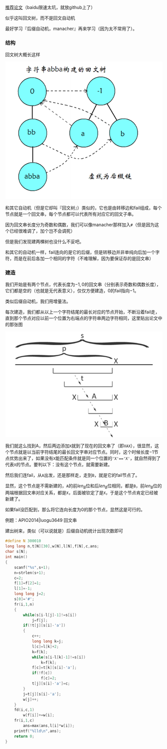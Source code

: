 [推荐论文](https://github.com/huhaoo/OIths/blob/master/string/PalindromicTree.pdf)（baidu限速太坑，就放github上了）

似乎这叫回文树，而不是回文自动机

最好学习『后缀自动机，manacher』再来学习（因为太不常用了）。

### 结构

回文树大概长这样

![](./images/pam1.png)

和其它自动机（但是它却叫『回文树』）类似的，它也是由转移边和fail组成，每个节点就是一个回文串，每个节点都可以代表所有对应它的回文子串。

因为回文串长度分为奇数和偶数，我们可以像manacher那样加入`#`（但是因为这个已经很难调了，加个岂不会调死）

但是我们发现建两棵树也没什么不妥吧。

和其它的自动机一样，fail连向的是它的后缀，但是转移边并非单纯向后加一个字符，而是在前后各加一个相同的字符（不难理解，因为要保证存的是回文串）

### 建造

我们开始是有两个节点，代表长度为$-1,0$的回文串（分别表示奇数和偶数长度），它们都是空的（也就是无代表意义），仅仅方便建造，$0$的fail指向$-1$。

类似后缀自动机，我们用增量法。

每次建造，我们都从以上一个字符结尾的最长对应的节点开始，不断沿着fail走，直到那个节点对应以前一个位置为右端点的字符串两边字符相同，这里贴出论文中的那张图

![](./images/pam2.png)

我们就这么找到A，然后两边添加`X`就到了现在的回文串了（即`XAX`），很显然，这个节点就是以当前字符结尾的最长回文字串对应节点。同时，这个时候长度$-1$节点优势出来了，如果没有`X`能匹配条件就是同一个位置的`'X'=='X'`，就自然得到了代表`X`的节点。要判以下：没有这个节点，就需要新建。

然后我们连fail，从`A`出发，还是那样走，走到`B`，就是它的fail节点了。

显然，这个节点是不需新建的，`A`的前$len_B$位和后$len_B$位相同，都是`B`，前$len_B$位的两端根据回文串对应关系，都是`X`，后面被钦定了是`X`，于是这个节点肯定已经被新建了。

如果fail没匹配到，那么将它连向长度为$0$的那个节点，显然这是可行的。

例题：APIO2014|luogu3649 回文串

建出树来，类似（可以说就是）后缀自动机统计出现次数即可

```cpp
#define N 300010
long long n,t[N][30],w[N],l[N],f[N],c,ans;
char s[N];
int main()
{
	scanf("%s",s+1);
	n=strlen(s+1);
	c=2;
	f[1]=f[2]=1;
	l[1]=-1;
	long long j=2;
	s[0]='#';
	fr(i,1,n)
	{
		while(s[i-l[j]-1]!=s[i])
			j=f[j];
		if(!t[j][s[i]-'a'])
		{
			c++;
			long long k=j;
			l[c]=l[k]+2;
			k=f[k];
			while(s[i-l[k]-1]!=s[i])
				k=f[k];
			f[c]=t[k][s[i]-'a'];
			if(!f[c])
				f[c]=2;
			t[j][s[i]-'a']=c;
		}
		j=t[j][s[i]-'a'];
		w[j]++;
	}
	fd(i,c,1)
		w[f[i]]+=w[i];
	fr(i,1,c)
		ans=max(ans,l[i]*w[i]);
	printf("%lld\n",ans);
	return 0;
}
```

